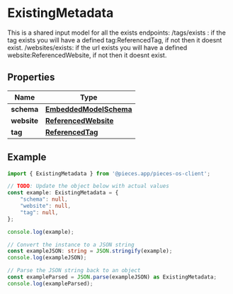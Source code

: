 
# ExistingMetadata

This is a shared input model for all the exists endpoints: /tags/exists : if the tag exists you will have a defined tag:ReferencedTag, if not then it doesnt exist. /websites/exists: if the url exists you will have a defined website:ReferencedWebsite, if not then it doesnt exist.

## Properties

Name | Type
------------ | -------------
**schema** | [**EmbeddedModelSchema**](EmbeddedModelSchema)
**website** | [**ReferencedWebsite**](ReferencedWebsite)
**tag** | [**ReferencedTag**](ReferencedTag)

## Example

```typescript
import { ExistingMetadata } from '@pieces.app/pieces-os-client';

// TODO: Update the object below with actual values
const example: ExistingMetadata = {
    "schema": null,
    "website": null,
    "tag": null,
};

console.log(example);

// Convert the instance to a JSON string
const exampleJSON: string = JSON.stringify(example);
console.log(exampleJSON);

// Parse the JSON string back to an object
const exampleParsed = JSON.parse(exampleJSON) as ExistingMetadata;
console.log(exampleParsed);
```


